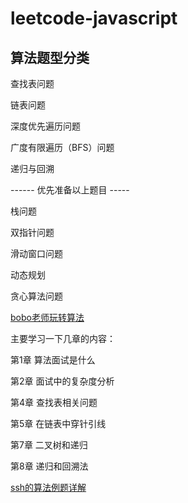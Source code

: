 # leetcode-javascript

## 算法题型分类

查找表问题

链表问题

深度优先遍历问题

广度有限遍历（BFS）问题

递归与回溯

------ 优先准备以上题目 -----

栈问题

双指针问题

滑动窗口问题

动态规划

贪心算法问题


[bobo老师玩转算法](https://coding.imooc.com/lesson/82.html#mid=9000)

主要学习一下几章的内容：

第1章 算法面试是什么

第2章 面试中的复杂度分析

第4章 查找表相关问题

第5章 在链表中穿针引线

第7章 二叉树和递归

第8章 递归和回溯法


[ssh的算法例题详解](https://github.com/sl1673495/leetcode-javascript/blob/master/.vscode/launch.json)





